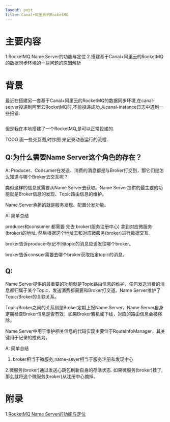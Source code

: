 ```yaml
---
layout: post
title: Canal+阿里云的RocketMQ
---
```


# 主要内容
1.RocketMQ Name Server的功能与定位
2.搭建基于Canal+阿里云的RocketMQ的数据同步环境的一些问题的原因解析

# 背景

最近在搭建另一套基于Canal+阿里云的RocketMQ的数据同步环境,在canal-server投递到阿里云RocketMQ时,不能投递成功,从canal-instance日志中遇到一些报错:
```bash

```

但是我在本地搭建了一个RocketMQ,是可以正常投递的.



TODO 画一些交互图,时序图 来记录动态运行的流程.

## Q:为什么需要Name Server这个角色的存在？

A: Producer、Consumer在发送、消费的消息都是与Broker打交到，那它们是怎么知道与哪个Broker去交互呢？

类似这样的信息就需要从Name Server去获取。Name Server提供的最主要的功能就是Broker信息的发现、Topic路由信息的维护。

Name Server承担的就是服务发现、配置分发功能。

A: 简单总结

producer和consumer 都需要 先去 broker(服务注册中心) 拿到对应微服务(broker)的地址, 然后根据这个地址去和对应微服务(broker)进行数据交互.

broker告诉producer标记不同topic的消息应该发往哪个broker。

broker告诉consuer需要去哪个broker获取指定topic的消息。


## Q:
Name Server提供的最重要的功能就是Topic路由信息的维护，任何发送消费的消息都归属于某个Topic，发送消费都需要和Broker打交道。Name Server维护了Topic/Broker的关联关系。

Topic/Broker之间的关系则是Broker定期上报Name Server，Name Server自身定期检查Broker信息是否有效，如果Broker宕机或下线，对应的路由信息会被移除。

Name Server中用于维护相关信息的代码实现主要位于RouteInfoManager，其关键用于记录的成员为，


A: 简单总结

1. broker相当于微服务,name-sever相当于服务注册和发现中心

2.微服务(broker)通过发送心跳包刷新自身的存活状态. 如果微服务(broker)挂了,那么就将这个微服务(broker)从注册中心摘掉。



# 附录
1.[RocketMQ Name Server的功能与定位](http://soliloquize.org/2018/08/18/RocketMQ-Name-Server%E7%9A%84%E5%8A%9F%E8%83%BD%E4%B8%8E%E5%AE%9A%E4%BD%8D/)
